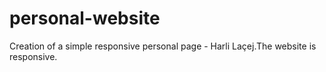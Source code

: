 # personal-website
Creation of a simple responsive personal page - Harli Laçej.The website is responsive.
